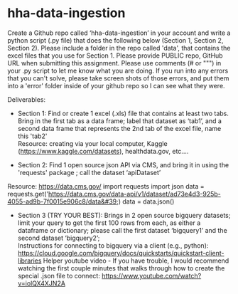 # hha-data-ingestion
Create a Github repo called ‘hha-data-ingestion’ in your account and write a python script (.py file) that does the following below (Section 1, Section 2, Section 2). 
Please include a folder in the repo called 'data',  that contains the excel files that you use for Section 1. 
Please provide PUBLIC repo,  GitHub URL when submitting this assignment. 
Please use comments (# or """) in your .py script to let me know what you are doing. 
If you run into any errors that you can't solve, please take screen shots of those errors, and put them into a 'error' folder inside of your github repo so I can see what they were. 

Deliverables: 
 
- Section 1: Find or create 1 excel (.xls) file that contains at least two tabs. Bring in the first tab as a data frame; label that dataset as ‘tab1’, and a second data frame that represents the 2nd tab of the excel file, name this 'tab2'   
            Resource: creating via your local computer, Kaggle (https://www.kaggle.com/datasets), healthdata.gov, etc.... 

- Section 2: Find 1 open source json API via CMS, and bring it in using the 'requests' package ; call the dataset ‘apiDataset’ 

Resource: https://data.cms.gov/
import requests 
import json
data = requests.get('https://data.cms.gov/data-api/v1/dataset/ad73e4d3-925b-4055-ad9b-7f0015e906c8/data&#39;)
data = data.json() 
- Section 3 (TRY YOUR BEST): Brings in 2 open source bigquery datasets; limit your query to get the first 100 rows from each, as either a dataframe or dictionary; please call the first dataset ‘bigquery1’ and the second dataset ‘bigquery2’;  
Instructions for connecting to bigquery via a client (e.g., python): https://cloud.google.com/bigquery/docs/quickstarts/quickstart-client-libraries 
Helper youtube video - If you have trouble, I would recommend watching the first couple minutes that walks through how to create the special .json file to connect: https://www.youtube.com/watch?v=iolQX4XJN2A
